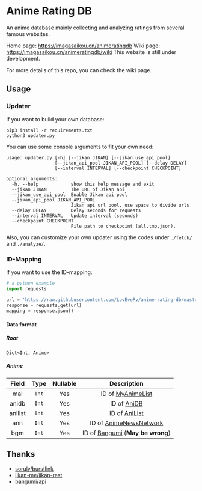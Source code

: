 # Anime Rating DB
An anime database mainly collecting and analyzing ratings from several famous websites.

Home page: https://imagasaikou.cn/animeratingdb
Wiki page: https://imagasaikou.cn/animeratingdb/wiki
This website is still under development.

For more details of this repo, you can check the wiki page.

## Usage

### Updater
If you want to build your own database:

```
pip3 install -r requirements.txt
python3 updater.py
```

You can use some console arguments to fit your own need:

```
usage: updater.py [-h] [--jikan JIKAN] [--jikan_use_api_pool]
                  [--jikan_api_pool JIKAN_API_POOL] [--delay DELAY]
                  [--interval INTERVAL] [--checkpoint CHECKPOINT]

optional arguments:
  -h, --help            show this help message and exit
  --jikan JIKAN         The URL of Jikan api
  --jikan_use_api_pool  Enable Jikan api pool
  --jikan_api_pool JIKAN_API_POOL
                        Jikan api url pool, use space to divide urls
  --delay DELAY         Delay seconds for requests
  --interval INTERVAL   Update interval (seconds)
  --checkpoint CHECKPOINT
                        File path to checkpoint (all.tmp.json).
```

Also, you can customize your own updater using the codes under `./fetch/` and `./analyze/`.

### ID-Mapping
If you want to use the ID-mapping:

```py
# a python example
import requests

url = 'https://raw.githubusercontent.com/LovEveRv/anime-rating-db/master/id.mapping.json'
response = requests.get(url)
mapping = response.json()
```

#### Data format

##### Root
`Dict<Int, Anime>`

##### Anime

| Field   | Type  | Nullable | Description                                              |
| :-:     | :-:   | :-:      | :-:                                                      |
| mal     | `Int` | Yes      | ID of [MyAnimeList](https://myanimelist.net)             |
| anidb   | `Int` | Yes      | ID of [AniDB](https://anidb.net)                         |
| anilist | `Int` | Yes      | ID of [AniList](https://anilist.co)                      |
| ann     | `Int` | Yes      | ID of [AnimeNewsNetwork](https://animenewsnetwork.com)   |
| bgm     | `Int` | Yes      | ID of [Bangumi](https://bgm.tv) (**May be wrong**)       |

## Thanks
+ [soruly/burstlink](https://github.com/soruly/burstlink)
+ [jikan-me/jikan-rest](https://github.com/jikan-me/jikan-rest)
+ [bangumi/api](https://github.com/bangumi/api)
